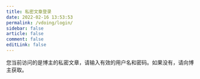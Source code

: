 ```yaml
---
title: 私密文章登录
date: 2022-02-16 13:53:53
permalink: /vdoing/login/
sidebar: false
article: false
comment: false
editLink: false
---
```


您当前访问的是博主的私密文章，请输入有效的用户名和密码。如果没有，请向博主获取。

<ClientOnly>
  <Login/>
</ClientOnly>